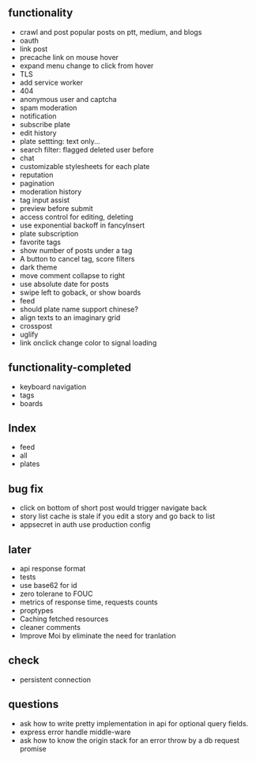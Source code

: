 ## functionality
* crawl and post popular posts on ptt, medium, and blogs
* oauth
* link post
* precache link on mouse hover
* expand menu change to click from hover
* TLS
* add service worker
* 404
* anonymous user and captcha
* spam moderation
* notification
* subscribe plate
* edit history
* plate settting: text only...
* search filter: flagged deleted user before
* chat
* customizable stylesheets for each plate
* reputation
* pagination
* moderation history
* tag input assist
* preview before submit
* access control for editing, deleting
* use exponential backoff in fancyInsert
* plate subscription
* favorite tags
* show number of posts under a tag
* A button to cancel tag, score filters
* dark theme
* move comment collapse to right
* use absolute date for posts
* swipe left to goback, or show boards
* feed
* should plate name support chinese?
* align texts to an imaginary grid
* crosspost
* uglify
* link onclick change color to signal loading

## functionality-completed
* keyboard navigation
* tags
* boards

## Index
* feed
* all
* plates

## bug fix
* click on bottom of short post would trigger navigate back
* story list cache is stale if you edit a story and go back to list
* appsecret in auth use production config

## later
* api response format
* tests
* use base62 for id
* zero tolerane to FOUC
* metrics of response time, requests counts
* proptypes
* Caching fetched resources
* cleaner comments
* Improve Moi by eliminate the need for tranlation

## check
* persistent connection

## questions
* ask how to write pretty implementation in api for optional query fields.
* express error handle middle-ware
* ask how to know the origin stack for an error throw by a db request promise
